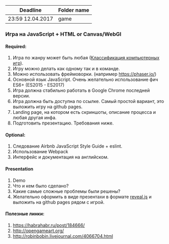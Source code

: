 | Deadline  | Folder name |
|-----------|-------------|
| 23:59 12.04.2017 | game |

###  Игра на JavaScript + HTML or Canvas/WebGl

#### Required:
  1. Игра по жанру может быть любая ([Классификация компьютерных игр](https://ru.wikipedia.org/wiki/%D0%9A%D0%BB%D0%B0%D1%81%D1%81%D0%B8%D1%84%D0%B8%D0%BA%D0%B0%D1%86%D0%B8%D1%8F_%D0%BA%D0%BE%D0%BC%D0%BF%D1%8C%D1%8E%D1%82%D0%B5%D1%80%D0%BD%D1%8B%D1%85_%D0%B8%D0%B3%D1%80)).
  2. Игру можно делать как одному так и в команде.
  3. Можно использовать фреймоворки. (например https://phaser.io/)
  4. Основной язык JavaScript. Очень желательно использование фич ES6+ (ES2015 - ES2017)   
  5. Игра должна стабильно работать в Google Chrome последней версии.
  6. Игра должна быть доступна по ссылке. Самый простой вариант, это выложить игру на github pages.
  7. Landing pagе, на котором есть скриншоты, описание процесса и любая другая инфа.
  8. Подготовить презентацию. Требования ниже.

#### Optional:
  1. Следование Airbnb JavaScript Style Guide + eslint. 
  2. Использование Webpack
  3. Интерфейс и документация на английском.

#### Presentation
1. Demo
2. Что и кем было сделано?
3. Какие самые сложные проблемы были решены?
4. Желательно оформить в виде презентахи в формате [reveal.js](https://github.com/hakimel/reveal.js/) и выложить на github pages рядом с игрой. 
  
#### Полезные линки:
1) https://habrahabr.ru/post/184666/  
2) http://opengameart.org/
3) http://robinbobin.livejournal.com/4066704.html


